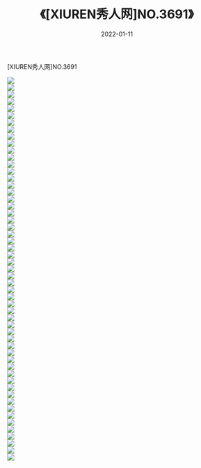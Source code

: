 ﻿---
layout: post
title:  《[XIUREN秀人网]NO.3691》
date:   2022-01-11
img: http://img.660000.xyz/Sharelink/秀人网/秀人网第04部分/[XIUREN秀人网]NO.3691/000.jpg
categories: [美女, 清纯, 唯美]
---

[XIUREN秀人网]NO.3691

 ![](http://img.660000.xyz/Sharelink/秀人网/秀人网第04部分/[XIUREN秀人网]NO.3691/001.jpg) <br>![](http://img.660000.xyz/Sharelink/秀人网/秀人网第04部分/[XIUREN秀人网]NO.3691/002.jpg) <br>![](http://img.660000.xyz/Sharelink/秀人网/秀人网第04部分/[XIUREN秀人网]NO.3691/003.jpg) <br>![](http://img.660000.xyz/Sharelink/秀人网/秀人网第04部分/[XIUREN秀人网]NO.3691/004.jpg) <br>![](http://img.660000.xyz/Sharelink/秀人网/秀人网第04部分/[XIUREN秀人网]NO.3691/005.jpg) <br>![](http://img.660000.xyz/Sharelink/秀人网/秀人网第04部分/[XIUREN秀人网]NO.3691/006.jpg) <br>![](http://img.660000.xyz/Sharelink/秀人网/秀人网第04部分/[XIUREN秀人网]NO.3691/007.jpg) <br>![](http://img.660000.xyz/Sharelink/秀人网/秀人网第04部分/[XIUREN秀人网]NO.3691/008.jpg) <br>![](http://img.660000.xyz/Sharelink/秀人网/秀人网第04部分/[XIUREN秀人网]NO.3691/009.jpg) <br>![](http://img.660000.xyz/Sharelink/秀人网/秀人网第04部分/[XIUREN秀人网]NO.3691/010.jpg) <br>![](http://img.660000.xyz/Sharelink/秀人网/秀人网第04部分/[XIUREN秀人网]NO.3691/011.jpg) <br>![](http://img.660000.xyz/Sharelink/秀人网/秀人网第04部分/[XIUREN秀人网]NO.3691/012.jpg) <br>![](http://img.660000.xyz/Sharelink/秀人网/秀人网第04部分/[XIUREN秀人网]NO.3691/013.jpg) <br>![](http://img.660000.xyz/Sharelink/秀人网/秀人网第04部分/[XIUREN秀人网]NO.3691/014.jpg) <br>![](http://img.660000.xyz/Sharelink/秀人网/秀人网第04部分/[XIUREN秀人网]NO.3691/015.jpg) <br>![](http://img.660000.xyz/Sharelink/秀人网/秀人网第04部分/[XIUREN秀人网]NO.3691/016.jpg) <br>![](http://img.660000.xyz/Sharelink/秀人网/秀人网第04部分/[XIUREN秀人网]NO.3691/017.jpg) <br>![](http://img.660000.xyz/Sharelink/秀人网/秀人网第04部分/[XIUREN秀人网]NO.3691/018.jpg) <br>![](http://img.660000.xyz/Sharelink/秀人网/秀人网第04部分/[XIUREN秀人网]NO.3691/019.jpg) <br>![](http://img.660000.xyz/Sharelink/秀人网/秀人网第04部分/[XIUREN秀人网]NO.3691/020.jpg) <br>![](http://img.660000.xyz/Sharelink/秀人网/秀人网第04部分/[XIUREN秀人网]NO.3691/021.jpg) <br>![](http://img.660000.xyz/Sharelink/秀人网/秀人网第04部分/[XIUREN秀人网]NO.3691/022.jpg) <br>![](http://img.660000.xyz/Sharelink/秀人网/秀人网第04部分/[XIUREN秀人网]NO.3691/023.jpg) <br>![](http://img.660000.xyz/Sharelink/秀人网/秀人网第04部分/[XIUREN秀人网]NO.3691/024.jpg) <br>![](http://img.660000.xyz/Sharelink/秀人网/秀人网第04部分/[XIUREN秀人网]NO.3691/025.jpg) <br>![](http://img.660000.xyz/Sharelink/秀人网/秀人网第04部分/[XIUREN秀人网]NO.3691/026.jpg) <br>![](http://img.660000.xyz/Sharelink/秀人网/秀人网第04部分/[XIUREN秀人网]NO.3691/027.jpg) <br>![](http://img.660000.xyz/Sharelink/秀人网/秀人网第04部分/[XIUREN秀人网]NO.3691/028.jpg) <br>![](http://img.660000.xyz/Sharelink/秀人网/秀人网第04部分/[XIUREN秀人网]NO.3691/029.jpg) <br>![](http://img.660000.xyz/Sharelink/秀人网/秀人网第04部分/[XIUREN秀人网]NO.3691/030.jpg) <br>![](http://img.660000.xyz/Sharelink/秀人网/秀人网第04部分/[XIUREN秀人网]NO.3691/031.jpg) <br>![](http://img.660000.xyz/Sharelink/秀人网/秀人网第04部分/[XIUREN秀人网]NO.3691/032.jpg) <br>![](http://img.660000.xyz/Sharelink/秀人网/秀人网第04部分/[XIUREN秀人网]NO.3691/033.jpg) <br>![](http://img.660000.xyz/Sharelink/秀人网/秀人网第04部分/[XIUREN秀人网]NO.3691/034.jpg) <br>![](http://img.660000.xyz/Sharelink/秀人网/秀人网第04部分/[XIUREN秀人网]NO.3691/035.jpg) <br>![](http://img.660000.xyz/Sharelink/秀人网/秀人网第04部分/[XIUREN秀人网]NO.3691/036.jpg) <br>![](http://img.660000.xyz/Sharelink/秀人网/秀人网第04部分/[XIUREN秀人网]NO.3691/037.jpg) <br>![](http://img.660000.xyz/Sharelink/秀人网/秀人网第04部分/[XIUREN秀人网]NO.3691/038.jpg) <br>![](http://img.660000.xyz/Sharelink/秀人网/秀人网第04部分/[XIUREN秀人网]NO.3691/039.jpg) <br>![](http://img.660000.xyz/Sharelink/秀人网/秀人网第04部分/[XIUREN秀人网]NO.3691/040.jpg) <br>![](http://img.660000.xyz/Sharelink/秀人网/秀人网第04部分/[XIUREN秀人网]NO.3691/041.jpg) <br>![](http://img.660000.xyz/Sharelink/秀人网/秀人网第04部分/[XIUREN秀人网]NO.3691/042.jpg) <br>![](http://img.660000.xyz/Sharelink/秀人网/秀人网第04部分/[XIUREN秀人网]NO.3691/043.jpg) <br>![](http://img.660000.xyz/Sharelink/秀人网/秀人网第04部分/[XIUREN秀人网]NO.3691/044.jpg) <br>![](http://img.660000.xyz/Sharelink/秀人网/秀人网第04部分/[XIUREN秀人网]NO.3691/045.jpg) <br>![](http://img.660000.xyz/Sharelink/秀人网/秀人网第04部分/[XIUREN秀人网]NO.3691/046.jpg) <br>![](http://img.660000.xyz/Sharelink/秀人网/秀人网第04部分/[XIUREN秀人网]NO.3691/047.jpg) <br>![](http://img.660000.xyz/Sharelink/秀人网/秀人网第04部分/[XIUREN秀人网]NO.3691/048.jpg) <br>![](http://img.660000.xyz/Sharelink/秀人网/秀人网第04部分/[XIUREN秀人网]NO.3691/049.jpg) <br>![](http://img.660000.xyz/Sharelink/秀人网/秀人网第04部分/[XIUREN秀人网]NO.3691/050.jpg) <br>![](http://img.660000.xyz/Sharelink/秀人网/秀人网第04部分/[XIUREN秀人网]NO.3691/051.jpg) <br>![](http://img.660000.xyz/Sharelink/秀人网/秀人网第04部分/[XIUREN秀人网]NO.3691/052.jpg) <br>![](http://img.660000.xyz/Sharelink/秀人网/秀人网第04部分/[XIUREN秀人网]NO.3691/053.jpg) <br>![](http://img.660000.xyz/Sharelink/秀人网/秀人网第04部分/[XIUREN秀人网]NO.3691/054.jpg) <br>![](http://img.660000.xyz/Sharelink/秀人网/秀人网第04部分/[XIUREN秀人网]NO.3691/055.jpg) <br>